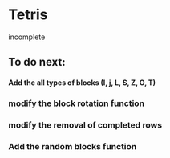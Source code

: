 # Tetris
incomplete

## To do next:

#### Add the all types of blocks (I, j, L, S, Z, O, T)
### modify the block rotation function
### modify the removal of completed rows
### Add the random blocks function
